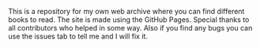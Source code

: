 This is a repository for my own web archive where you can find different books to read.
The site is made using the GitHub Pages.
Special thanks to all contributors who helped in some way.
Also if you find any bugs you can use the issues tab to tell me and I will fix it.
